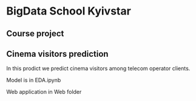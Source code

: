 # BigData School Kyivstar
## Course project
## Cinema visitors prediction
In this prodict we predict cinema visitors among telecom operator clients.

Model is in EDA.ipynb

Web application in Web folder

